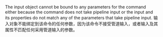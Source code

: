 The input object cannot be bound to any parameters for the command either because the command does not take pipeline input or the input and its properties do not match any of the parameters that take pipeline input.
输入对象不能绑定到该命令的任何参数，因为该命令不接受管道输入，或者输入及其属性不匹配任何采用管道输入的参数。